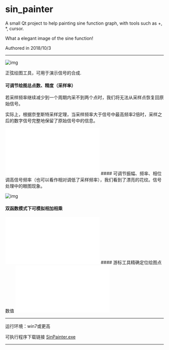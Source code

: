 # sin_painter
A small Qt project to help painting sine function graph, with tools such as +, *, cursor.

What a elegant image of the sine function!

Authored in 2018/10/3

***

![img](https://github.com/lichengchen/sin_painter/blob/main/p4-1.png?raw=true) 

正弦绘图工具，可用于演示信号的合成.

#### 可调节绘图总点数、精度（采样率）
若采样频率继续减少到一个周期内采不到两个点时，我们将无法从采样点恢复回原始信号。

实际上，根据奈奎斯特采样定理，当采样频率大于信号中最高频率2倍时，采样之后的数字信号完整地保留了原始信号中的信息。

<iframe src="//player.bilibili.com/player.html?aid=84543138&bvid=BV1b7411e7JA&cid=144598826&page=1" scrolling="no" border="0" frameborder="no" framespacing="0" allowfullscreen="true"> </iframe>
#### 可调节振幅、频率、相位
调高信号频率（也可以看作相对调低了采样频率），我们看到了漂亮的花纹。信号处理中的眼图现象。

![img](https://github.com/lichengchen/sin_painter/blob/main/p4-1.png)

#### 双函数模式下可模拟相加相乘
<iframe src="//player.bilibili.com/player.html?aid=84543138&bvid=BV1b7411e7JA&cid=144598627&page=2" scrolling="no" border="0" frameborder="no" framespacing="0" allowfullscreen="true"> </iframe>
#### 游标工具精确定位绘图点数值
<iframe src="//player.bilibili.com/player.html?aid=84543138&bvid=BV1b7411e7JA&cid=144598638&page=3" scrolling="no" border="0" frameborder="no" framespacing="0" allowfullscreen="true"> </iframe>

***

运行环境：win7或更高

可执行程序下载链接 [SinPainter.exe](https://github.com/lichengchen/sin_painter/releases/download/1.0/SinPainter.exe)

***
